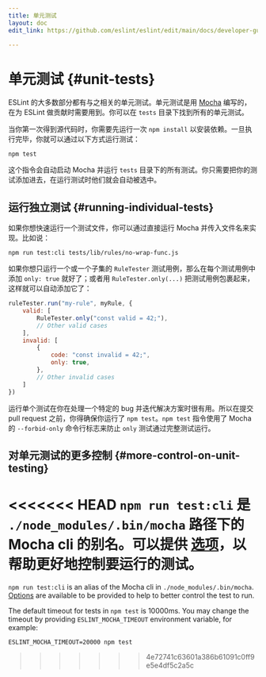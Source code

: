 ```yaml
---
title: 单元测试
layout: doc
edit_link: https://github.com/eslint/eslint/edit/main/docs/developer-guide/unit-tests.md

---
```

<!-- Note: No pull requests accepted for this file. See README.md in the root directory for details. -->

# 单元测试 {#unit-tests}

ESLint 的大多数部分都有与之相关的单元测试。单元测试是用 [Mocha](https://mochajs.org/) 编写的，在为 ESLint 做贡献时需要用到。你可以在 `tests` 目录下找到所有的单元测试。

当你第一次得到源代码时，你需要先运行一次 `npm install` 以安装依赖。一旦执行完毕，你就可以通过以下方式运行测试：

    npm test

这个指令会自动启动 Mocha 并运行 `tests` 目录下的所有测试。你只需要把你的测试添加进去，在运行测试时他们就会自动被选中。

## 运行独立测试 {#running-individual-tests}

如果你想快速运行一个测试文件，你可以通过直接运行 Mocha 并传入文件名来实现。比如说：

    npm run test:cli tests/lib/rules/no-wrap-func.js

如果你想只运行一个或一个子集的 `RuleTester` 测试用例，那么在每个测试用例中添加 `only: true` 就好了；或者用 `RuleTester.only(...)` 把测试用例包裹起来，这样就可以自动添加它了：

```js
ruleTester.run("my-rule", myRule, {
    valid: [
        RuleTester.only("const valid = 42;"),
        // Other valid cases
    ],
    invalid: [
        {
            code: "const invalid = 42;",
            only: true,
        },
        // Other invalid cases
    ]
})
```

运行单个测试在你在处理一个特定的 bug 并迭代解决方案时很有用。所以在提交 pull request 之前，你得确保你运行了 `npm test`。`npm test` 指令使用了 Mocha 的 `--forbid-only` 命令行标志来防止 `only` 测试通过完整测试运行。

## 对单元测试的更多控制 {#more-control-on-unit-testing}

<<<<<<< HEAD
`npm run test:cli` 是 `./node_modules/.bin/mocha` 路径下的 Mocha cli 的别名。可以提供 [选项](https://mochajs.org/#command-line-usage)，以帮助更好地控制要运行的测试。
=======
`npm run test:cli` is an alias of the Mocha cli in `./node_modules/.bin/mocha`. [Options](https://mochajs.org/#command-line-usage) are available to be provided to help to better control the test to run.

The default timeout for tests in `npm test` is 10000ms. You may change the timeout by providing `ESLINT_MOCHA_TIMEOUT` environment variable, for example:

    ESLINT_MOCHA_TIMEOUT=20000 npm test
>>>>>>> 4e72741c63601a386b61091c0ff9e5e4df5c2a5c
